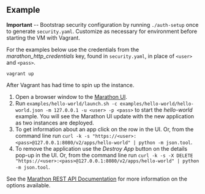 Example
---

**Important** -- Bootstrap security configuration by running `./auth-setup` once to generate `security.yaml`. Customize as necessary for environment before starting the VM with Vagrant. 

For the examples below use the credentials from the *marathon\_http\_credentials* key, found in `security.yaml`, in place of `<user>` and `<pass>`.

`vagrant up`

After Vagrant has had time to spin up the instance.

1. Open a browser window to the [Marathon UI](https://127.0.0.1:8080/).
2. Run `examples/hello-world/launch.sh -c examples/hello-world/hello-world.json -m 127.0.0.1 -u <user> -p <pass>` to start the _hello-world_ example. You will see the Marathon UI update with the new application as two instances are deployed.
3. To get information about an app click on the row in the UI. Or, from the command line run `curl -k -s "https://<user>:<pass>@127.0.0.1:8080/v2/apps/hello-world" | python -m json.tool`.
4. To remove the application use the _Destroy App_ button on the details pop-up in the UI. Or, from the command line run `curl -k -s -X DELETE "https://<user>:<pass>@127.0.0.1:8080/v2/apps/hello-world" | python -m json.tool`.

See the [Marathon REST API Documentation](https://mesosphere.github.io/marathon/docs/rest-api.html) for more information on the options available.
